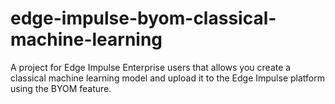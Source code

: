 # edge-impulse-byom-classical-machine-learning
A project for Edge Impulse Enterprise users that allows you create a classical machine learning model and upload it to the Edge Impulse platform using the BYOM feature.
